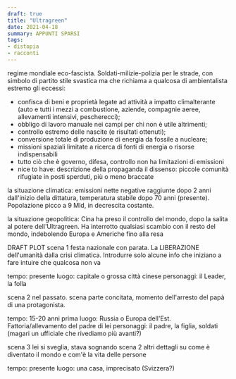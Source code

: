 ```yaml
---
draft: true
title: "Ultragreen"
date: 2021-04-18
summary: APPUNTI SPARSI
tags:
- distopia
- racconti
---
```


regime mondiale eco-fascista. Soldati-milizie-polizia per le strade, con simbolo di partito stile svastica ma che richiama a qualcosa di ambientalista estremo
gli eccessi: 
- confisca di beni e proprietà legate ad attività a impatto climalterante (auto e tutti i mezzi a combustione, aziende, compagnie aeree, allevamenti intensivi, pescherecci); 
- obbligo di lavoro manuale nei campi per chi non è utile altrimenti; 
- controllo estremo delle nascite (e risultati ottenuti); 
- conversione totale di produzione di energia da fossile a nucleare; 
- missioni spaziali limitate a ricerca di fonti di energia o risorse indispensabili
- tutto ciò che è governo, difesa, controllo non ha limitazioni di emissioni
- nice to have: descrizione della propaganda
il dissenso: piccole comunità rifugiate in posti sperduti, più o meno braccate

la situazione climatica: emissioni nette negative raggiunte dopo 2 anni dall'inizio della dittatura, temperatura stabile dopo 70 anni (presente). Popolazione picco a 9 Mld, in decrescita costante.

la situazione geopolitica: Cina ha preso il controllo del mondo, dopo la salita al potere dell'Ultragreen. Ha interrotto qualsiasi scambio con il resto del mondo, indebolendo Europa e Americhe fino alla resa

DRAFT PLOT
scena 1
festa nazionale con parata. La LIBERAZIONE dell'umanità dalla crisi climatica.
Introdurre solo alcune info che iniziano a fare intuire che qualcosa non va

tempo: presente
luogo: capitale o grossa città cinese
personaggi: il Leader, la folla

scena 2
nel passato. scena parte concitata, momento dell'arresto del papà di una protagonista. 

tempo: 15-20 anni prima
luogo: Russia o Europa dell'Est. Fattoria/allevamento del padre di lei
personaggi: il padre, la figlia, soldati (magari un ufficiale che rivediamo più avanti?)

scena 3
lei si sveglia, stava sognando scena 2
altri dettagli su come è diventato il mondo e com'è la vita delle persone

tempo: presente
luogo: una casa, imprecisato (Svizzera?)